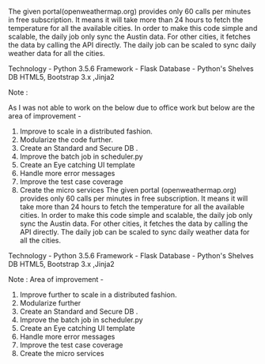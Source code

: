 The given portal(openweathermap.org) provides only 60 calls per minutes in free subscription. 
It means it will take more than 24 hours to fetch the temperature for all the available cities.
In order to make this code simple and scalable, the daily job only sync the Austin data.
For other cities, it fetches the data by calling the API directly.
The daily job can be scaled to sync daily weather data for all the cities.


Technology -  Python 3.5.6
Framework  -  Flask
Database   -  Python's Shelves DB
HTML5, Bootstrap 3.x ,Jinja2


Note : 

As I was not able to work on the below due to office work but below are the area of improvement - 

1. Improve to scale in a distributed fashion.
2. Modularize the code further.
3. Create an Standard and Secure DB .
4. Improve the batch job in scheduler.py
5. Create an Eye catching UI template
6. Handle more error messages
7. Improve the test case coverage
8. Create the micro services
The given portal (openweathermap.org) provides only 60 calls per minutes in free subscription. 
It means it will take more than 24 hours to fetch the temperature for all the available cities.
In order to make this code simple and scalable, the daily job only sync the Austin data.
For other cities, it fetches the data by calling the API directly.
The daily job can be scaled to sync daily weather data for all the cities.


Technology -  Python 3.5.6
Framework  -  Flask
Database   -  Python's Shelves DB
HTML5, Bootstrap 3.x ,Jinja2


Note : 
Area of improvement - 

1. Improve further to scale in a distributed fashion.
2. Modularize further
3. Create an Standard and Secure DB .
4. Improve the batch job in scheduler.py
5. Create an Eye catching UI template
6. Handle more error messages
7. Improve the test case coverage
8. Create the micro services
